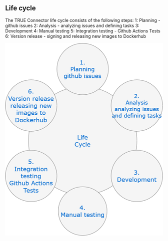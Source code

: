 ## Life cycle <a href="#life_cycle" id="life_cycle"></a>

The TRUE Connector life cycle consists of the following steps:
1: Planning - github issues
2: Analysis - analyzing issues and defining tasks
3: Development
4: Manual testing
5: Integration testing - Github Actions Tests
6: Version release - signing and releasing new images to Dockerhub


![Life cycle](doc/life_cycle.png?raw=true "Life cycle")
